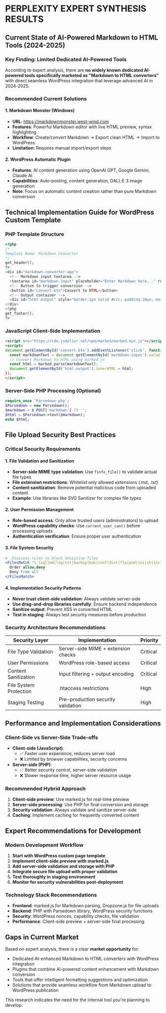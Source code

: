 # PERPLEXITY EXPERT SYNTHESIS RESULTS

## Current State of AI-Powered Markdown to HTML Tools (2024-2025)

### Key Finding: Limited Dedicated AI-Powered Tools
According to expert analysis, there are **no widely known dedicated AI-powered tools specifically marketed as "Markdown to HTML converters"** with direct seamless WordPress integration that leverage advanced AI in 2024-2025.

### Recommended Current Solutions

#### 1. Markdown Monster (Windows)
- **URL**: https://markdownmonster.west-wind.com
- **Features**: Powerful Markdown editor with live HTML preview, syntax highlighting
- **Workflow**: Create/convert Markdown → Export clean HTML → Import to WordPress
- **Limitation**: Requires manual import/export steps

#### 2. WordPress Automatic Plugin
- **Features**: AI content generation using OpenAI GPT, Google Gemini, Claude AI
- **Capabilities**: Auto-posting, content generation, DALL·E 3 image generation
- **Note**: Focus on automatic content creation rather than pure Markdown conversion

## Technical Implementation Guide for WordPress Custom Template

### PHP Template Structure
```php
<?php
/*
Template Name: Markdown Converter
*/
get_header();
?>
<div id="markdown-converter-app">
  <!-- Markdown input textarea -->
  <textarea id="markdown-input" placeholder="Enter Markdown here..." rows="10" style="width:100%;"></textarea>
  <!-- Button to trigger conversion -->
  <button id="convert-btn">Convert to HTML</button>
  <!-- Output container -->
  <div id="html-output" style="border:1px solid #ccc; padding:10px; margin-top:10px;"></div>
</div>
<?php
get_footer();
?>
```

### JavaScript Client-Side Implementation
```html
<script src="https://cdn.jsdelivr.net/npm/marked/marked.min.js"></script>
<script>
document.getElementById('convert-btn').addEventListener('click', function() {
  const markdownText = document.getElementById('markdown-input').value;
  // Convert Markdown to HTML using marked.js
  const html = marked.parse(markdownText);
  document.getElementById('html-output').innerHTML = html;
});
</script>
```

### Server-Side PHP Processing (Optional)
```php
require_once 'Parsedown.php';
$Parsedown = new Parsedown();
$markdown = $_POST['markdown'] ?? '';
$html = $Parsedown->text($markdown);
echo $html;
```

## File Upload Security Best Practices

### Critical Security Requirements

#### 1. File Validation and Sanitization
- **Server-side MIME type validation**: Use `finfo_file()` to validate actual file types
- **File extension restrictions**: Whitelist only allowed extensions (.md, .txt)
- **Content sanitization**: Remove potential malicious code from uploaded content
- **Example**: Use libraries like SVG Sanitizer for complex file types

#### 2. User Permission Management
- **Role-based access**: Only allow trusted users (administrators) to upload
- **WordPress capability checks**: Use `current_user_can()` before processing uploads
- **Authentication verification**: Ensure proper user authentication

#### 3. File System Security
```apache
# .htaccess rules to block sensitive files
<FilesMatch "\.(sql|md|log|txt|backup|bak|conf|dist|fla|psd|ini|sh|inc)$">
  Order allow,deny
  Deny from all
</FilesMatch>
```

#### 4. Implementation Security Patterns
- **Never trust client-side validation**: Always validate server-side
- **Use drag-and-drop libraries carefully**: Ensure backend independence
- **Sanitize output**: Prevent XSS in converted HTML
- **Test in staging**: Always test security measures before production

### Security Architecture Recommendations
| Security Layer | Implementation | Priority |
|----------------|----------------|----------|
| File Type Validation | Server-side MIME + extension checks | Critical |
| User Permissions | WordPress role-based access | Critical |
| Content Sanitization | Input filtering + output encoding | Critical |
| File System Protection | .htaccess restrictions | High |
| Staging Testing | Pre-production security validation | High |

## Performance and Implementation Considerations

### Client-Side vs Server-Side Trade-offs
- **Client-side (JavaScript)**: 
  - ✅ Faster user experience, reduces server load
  - ❌ Limited by browser capabilities, security concerns
- **Server-side (PHP)**: 
  - ✅ Better security control, server-side validation
  - ❌ Slower response time, higher server resource usage

### Recommended Hybrid Approach
1. **Client-side preview**: Use marked.js for real-time preview
2. **Server-side processing**: Use PHP for final conversion and storage
3. **Security validation**: Always validate and sanitize server-side
4. **Caching**: Implement caching for frequently converted content

## Expert Recommendations for Development

### Modern Development Workflow
1. **Start with WordPress custom page template**
2. **Implement client-side preview with marked.js**
3. **Add server-side validation and storage with PHP**
4. **Integrate secure file upload with proper validation**
5. **Test thoroughly in staging environment**
6. **Monitor for security vulnerabilities post-deployment**

### Technology Stack Recommendations
- **Frontend**: marked.js for Markdown parsing, Dropzone.js for file uploads
- **Backend**: PHP with Parsedown library, WordPress security functions
- **Security**: WordPress nonces, capability checks, file validation
- **Performance**: Client-side preview + server-side final processing

## Gaps in Current Market
Based on expert analysis, there is a clear **market opportunity** for:
- Dedicated AI-enhanced Markdown to HTML converters with WordPress integration
- Plugins that combine AI-powered content enhancement with Markdown conversion
- Tools that offer intelligent formatting suggestions and optimization
- Solutions that provide seamless workflow from Markdown upload to WordPress publication

This research indicates the need for the internal tool you're planning to develop. 